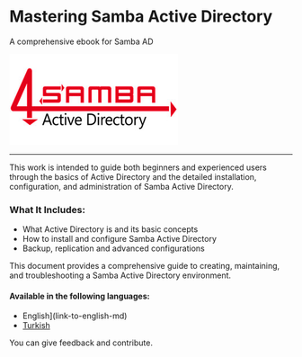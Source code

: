 # Mastering Samba Active Directory
A comprehensive ebook for Samba AD

![alt text](images/Samba_Logo.jpeg "Samba")

---

This work is intended to guide both beginners and experienced users through the basics of Active Directory and the detailed installation, configuration, and administration of Samba Active Directory.

### What It Includes:
- What Active Directory is and its basic concepts
- How to install and configure Samba Active Directory
- Backup, replication and advanced configurations

This document provides a comprehensive guide to creating, maintaining, and troubleshooting a Samba Active Directory environment.

#### Available in the following languages:
- English](link-to-english-md)
- [Turkish](link-to-turkish-md)

You can give feedback and contribute.
